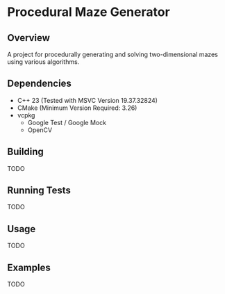 # Procedural Maze Generator

## Overview

A project for procedurally generating and solving two-dimensional mazes using various algorithms.

## Dependencies

- C++ 23 (Tested with MSVC Version 19.37.32824)
- CMake (Minimum Version Required: 3.26)
- vcpkg
    - Google Test / Google Mock
    - OpenCV

## Building

TODO

## Running Tests

TODO

## Usage

TODO

## Examples

TODO